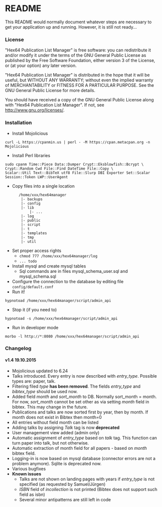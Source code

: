 # README #

This README would normally document whatever steps are necessary to get your application up and running. However, it is still not ready...

### License ###

"Hex64 Publication List Manager" is free software: you can redistribute it and/or modify
it under the terms of the GNU General Public License as published by
the Free Software Foundation, either version 3 of the License, or
(at your option) any later version.

"Hex64 Publication List Manager" is distributed in the hope that it will be useful,
but WITHOUT ANY WARRANTY; without even the implied warranty of
MERCHANTABILITY or FITNESS FOR A PARTICULAR PURPOSE.  See the
GNU General Public License for more details.

You should have received a copy of the GNU General Public License
along with "Hex64 Publication List Manager".  If not, see <http://www.gnu.org/licenses/>.

### Installation ###

* Install Mojolicious 
```
curl -L https://cpanmin.us | perl - -M https://cpan.metacpan.org -n Mojolicious
```
* Install Perl libraries
```
sudo cpanm Time::Piece Data::Dumper Crypt::Eksblowfish::Bcrypt \
Crypt::Random Cwd File::Find DateTime File::Copy \
Scalar::Util Text::BibTeX utf8 File::Slurp DBI Exporter Set::Scalar Session::Token LWP::UserAgent
```
* Copy files into a single location
    ```
       /home/xxx/hex64manager
        |- backups
        |- config
        |- lib
            |- ...
        |- log
        |- public
        |- script
        |- t
        |- templates
        |- tmp
        |- util
    ```
* Set proper access rights 
    * `chmod 777 /home/xxx/hex64manager/log`
    * `... todo`
* Install mysql and create mysql tables
    * Sql commands are in files mysql_schema_user.sql and mysql_schema.sql
* Configure the connection to the database by editing file `config/default.conf`
* Run it!
```
hypnotoad /home/xxx/hex64manager/script/admin_api
```
* Stop it (if you need to)
```
hypnotoad -s /home/xxx/hex64manager/script/admin_api
```
* Run in developer mode

```
morbo -l http://*:8080 /home/xxx/hex64manager/script/admin_api
```


### Changelog ###

#### v1.4 19.10.2015 ####

* Mojolicious updated to 6.24
* Talks introduced. Every entry is now described with *entry_type*. Possible types are: paper, talk.
* Filtering filed *type* **has been removed**. The fields *entry_type* and *bibtex_type* should be used now.
* Added field *month* and *sort_month* to DB. Normally sort_month = month. For now, *sort_month* cannot be set other as via setting *month* field in bibtex. This may change in the future.
* Publications and talks are now sorted first by year, then by month. If month does not exist in Bibtex then month=0
* All entries without field month can be listed
* Adding talks by assigning *Talk* tag is now **deprecated**
* User management view added (admin only)
* Automatic assignment of *entry_type* based on *talk* tag. This function can turn paper into talk, but not otherwise.
* Automatic extraction of month field for all papers - based on *month* bibtex field.
* Logging-in is now based on mysql database (connector errors are not a problem anymore). Sqlite is deprecated now.
* Various bugfixes
* **Known issues**
    * Talks are not shown on landing pages with years if *entry_type* is not specified (as requested by Samuel/Jürgen)
    * *ISBN* field of *incollection* is not printed (Bibtex does not support such field as isbn)
    * Several minor antipatterns are still left in code